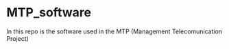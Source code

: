 # MTP_software
In this repo is the software used in the MTP (Management Telecomunication Project)







